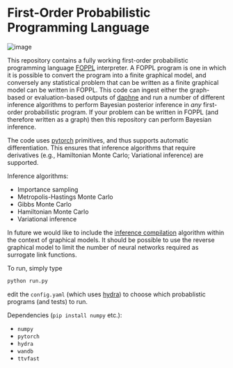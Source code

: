 # First-Order Probabilistic Programming Language

![image](https://user-images.githubusercontent.com/9140961/228379114-be6e12ce-d3b9-47c2-9d0f-32583eed197d.png)

This repository contains a fully working first-order probabilistic programming language [FOPPL](https://arxiv.org/abs/1809.10756) interpreter. A FOPPL program is one in which it is possible to convert the program into a finite graphical model, and conversely any statistical problem that can be written as a finite graphical model can be written in FOPPL. This code can ingest either the graph-based or evaluation-based outputs of [daphne](https://github.com/plai-group/daphne) and run a number of different inference algorithms to perform Bayesian posterior inference in *any* first-order probabilistic program. If your problem can be written in FOPPL (and therefore written as a graph) then this repository can perform Bayesian inference.

The code uses [pytorch](https://pytorch.org/) primitives, and thus supports automatic differentiation. This ensures that inference algorithms that require derivatives (e.g., Hamiltonian Monte Carlo; Variational inference) are supported.

Inference algorithms:
- Importance sampling
- Metropolis-Hastings Monte Carlo
- Gibbs Monte Carlo
- Hamiltonian Monte Carlo
- Variational inference

In future we would like to include the [inference compilation](https://arxiv.org/abs/1610.09900) algorithm within the context of graphical models. It should be possible to use the reverse graphical model to limit the number of neural networks required as surrogate link functions.

To run, simply type

```bash
python run.py
```

edit the `config.yaml` (which uses [hydra](https://hydra.cc/docs/intro/)) to choose which probablistic programs (and tests) to run.

Dependencies (`pip install numpy` etc.):
- `numpy`
- `pytorch`
- `hydra`
- `wandb`
- `ttvfast`
